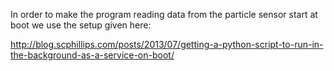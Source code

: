 In order to make the program reading data from the particle sensor start at boot we use the setup given here:

http://blog.scphillips.com/posts/2013/07/getting-a-python-script-to-run-in-the-background-as-a-service-on-boot/



